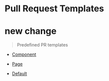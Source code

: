 # Pull Request Templates

# new change

> Predefined PR templates

- [Component](https://github.com/Zurdge/multiple-pr-templates/compare/test-branch?expand=1&template=component.md)

- [Page](https://github.com/Zurdge/multiple-pr-templates/compare/?expand=1&template=page.md)

- [Default](https://github.com/Zurdge/multiple-pr-templates/compare/test-branch?expand=1&template=default.md)
